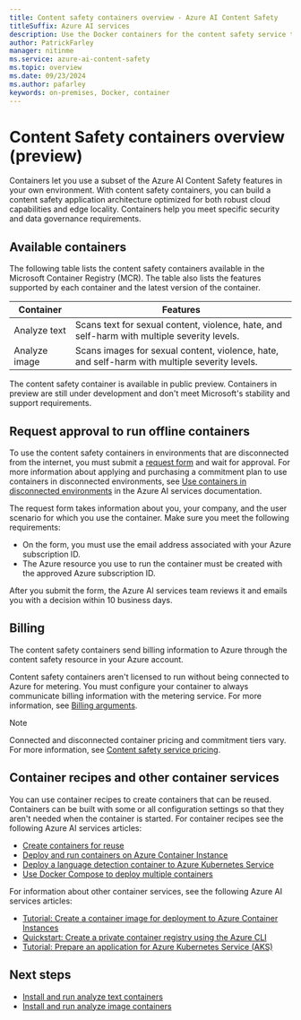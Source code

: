 ```yaml
---
title: Content safety containers overview - Azure AI Content Safety
titleSuffix: Azure AI services
description: Use the Docker containers for the content safety service to perform content safety operations on-premises.
author: PatrickFarley
manager: nitinme
ms.service: azure-ai-content-safety
ms.topic: overview
ms.date: 09/23/2024
ms.author: pafarley
keywords: on-premises, Docker, container
---
```


# Content Safety containers overview (preview)

Containers let you use a subset of the Azure AI Content Safety features in your own environment. With content safety containers, you can build a content safety application architecture optimized for both robust cloud capabilities and edge locality. Containers help you meet specific security and data governance requirements. 

## Available containers

The following table lists the content safety containers available in the Microsoft Container Registry (MCR). The table also lists the features supported by each container and the latest version of the container. 

| Container                            |  Features |
|--------------------------------------|----------|
|Analyze text|Scans text for sexual content, violence, hate, and self-harm with multiple severity levels.|
|Analyze image|Scans images for sexual content, violence, hate, and self-harm with multiple severity levels.|

The content safety container is available in public preview. Containers in preview are still under development and don't meet Microsoft's stability and support requirements.

## Request approval to run offline containers

To use the content safety containers in environments that are disconnected from the internet, you must submit a [request form](https://aka.ms/csdisconnectedcontainers) and wait for approval. For more information about applying and purchasing a commitment plan to use containers in disconnected environments, see [Use containers in disconnected environments](../../../../ai-services/containers/disconnected-containers.md) in the Azure AI services documentation.

The request form takes information about you, your company, and the user scenario for which you use the container. Make sure you meet the following requirements:

* On the form, you must use the email address associated with your Azure subscription ID.
* The Azure resource you use to run the container must be created with the approved Azure subscription ID.

After you submit the form, the Azure AI services team reviews it and emails you with a decision within 10 business days.

## Billing

The content safety containers send billing information to Azure through the content safety resource in your Azure account.

Content safety containers aren't licensed to run without being connected to Azure for metering. You must configure your container to always communicate billing information with the metering service. For more information, see [Billing arguments](./install-run-container.md#billing-arguments). 

> [!NOTE]
> Connected and disconnected container pricing and commitment tiers vary. For more information, see [Content safety service pricing](https://azure.microsoft.com/pricing/details/cognitive-services/content-safety/).

## Container recipes and other container services

You can use container recipes to create containers that can be reused. Containers can be built with some or all configuration settings so that they aren't needed when the container is started. For container recipes see the following Azure AI services articles:
- [Create containers for reuse](/azure/ai-services/containers/container-reuse-recipe)
- [Deploy and run containers on Azure Container Instance](/azure/ai-services/containers/azure-container-instance-recipe)
- [Deploy a language detection container to Azure Kubernetes Service](/azure/ai-services/containers/azure-kubernetes-recipe)
- [Use Docker Compose to deploy multiple containers](/azure/ai-services/containers/docker-compose-recipe)

For information about other container services, see the following Azure AI services articles:
- [Tutorial: Create a container image for deployment to Azure Container Instances](/azure/container-instances/container-instances-tutorial-prepare-app)
- [Quickstart: Create a private container registry using the Azure CLI](/azure/container-registry/container-registry-get-started-azure-cli)
- [Tutorial: Prepare an application for Azure Kubernetes Service (AKS)](/azure/aks/tutorial-kubernetes-prepare-app)

## Next steps

* [Install and run analyze text containers](./text-container.md)
* [Install and run analyze image containers](./image-container.md)


